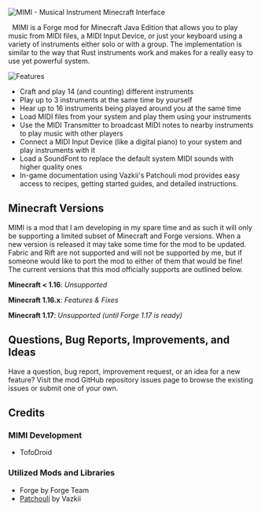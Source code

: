 ![MIMI - Musical Instrument Minecraft Interface](https://i.imgur.com/UP2oFkG.png "MIMI - Musical Instrument Minecraft Interface")

 &nbsp;
MIMI is a Forge mod for Minecraft Java Edition that allows you to play music from MIDI files, a MIDI Input Device, or just your keyboard using a variety of instruments either solo or with a group. The implementation is similar to the way that Rust instruments work and makes for a really easy to use yet powerful system.
 &nbsp;

![Features](https://i.imgur.com/tBHcgQE.png "Features")
 &nbsp;

- Craft and play 14 (and counting) different instruments
- Play up to 3 instruments at the same time by yourself
- Hear up to 16 instruments being played around you at the same time
- Load MIDI files from your system and play them using your instruments
- Use the MIDI Transmitter to broadcast MIDI notes to nearby instruments to play music with other players
- Connect a MIDI Input Device (like a digital piano) to your system and play instruments with it
- Load a SoundFont to replace the default system MIDI sounds with higher quality ones
- In-game documentation using Vazkii's Patchouli mod provides easy access to recipes, getting started guides, and detailed instructions.

## Minecraft Versions
MIMI is a mod that I am developing in my spare time and as such it will only be supporting a limited subset of Minecraft and Forge versions. When a new version is released it may take some time for the mod to be updated. Fabric and Rift are not supported and will not be supported by me, but if someone would like to port the mod to either of them that would be fine! The current versions that this mod officially supports are outlined below.

**Minecraft &lt; 1.16**: _Unsupported_

**Minecraft 1.16.x**: _Features & Fixes_

**Minecraft 1.17**: _Unsupported (until Forge 1.17 is ready)_

## Questions, Bug Reports, Improvements, and Ideas
Have a question, bug report, improvement request, or an idea for a new feature? Visit the mod GitHub repository issues page to browse the existing issues or submit one of your own.

## Credits

### MIMI Development
- TofoDroid

### Utilized Mods and Libraries
- Forge by Forge Team
- [Patchouli](https://www.curseforge.com/minecraft/mc-mods/patchouli) by Vazkii